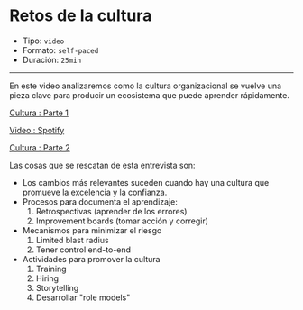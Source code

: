 # Retos de la cultura

* Tipo: `video`
* Formato: `self-paced`
* Duración: `25min`

***

En este video analizaremos como la cultura organizacional se vuelve una 
pieza clave para producir un ecosistema que puede aprender rápidamente.


[Cultura : Parte 1](https://www.useloom.com/share/90102cf63263435faa7f867c1e9c2d33)

[Video : Spotify](https://vimeo.com/94950270)

[Cultura : Parte 2](https://www.useloom.com/share/9829eb5e520a4ee69e2b915f2d388e30)

Las cosas que se rescatan de esta entrevista son:

* Los cambios más relevantes suceden cuando hay una cultura que promueve 
	la excelencia y la confianza.
* Procesos para documenta el aprendizaje:
	1. Retrospectivas (aprender de los errores)
	2. Improvement boards (tomar acción y corregir)
* Mecanismos para minimizar el riesgo
	1. Limited blast radius
	2. Tener control end-to-end
* Actividades para promover la cultura
	1. Training
	2. Hiring
	3. Storytelling
	4. Desarrollar "role models"